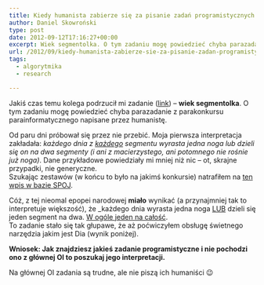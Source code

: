 ```yaml
---
title: Kiedy humanista zabierze się za pisanie zadań programistycznych
author: Daniel Skowroński
type: post
date: 2012-09-12T17:16:27+00:00
excerpt: Wiek segmentolka. O tym zadaniu mogę powiedzieć chyba parazadanie z parakonkursu parainformatycznego napisane przez humanistę.
url: /2012/09/kiedy-humanista-zabierze-sie-za-pisanie-zadan-programistycznych/
tags:
  - algorytmika
  - research

---
```

Jakiś czas temu kolega podrzucił mi zadanie ([link][1]) &#8211; **wiek segmentolka**. O tym zadaniu mogę powiedzieć chyba parazadanie z parakonkursu parainformatycznego napisane przez humanistę.

Od paru dni próbował się przez nie przebić. Moja pierwsza interpretacja zakładała: _każdego dnia z <u>każdego</u> segmentu wyrasta jedna noga lub dzieli się on na dwa segmenty (i ani z macierzystego, ani potomnego nie rośnie już noga)_. Dane przykładowe powiedziały mi mniej niż nic &#8211; ot, skrajne przypadki, nie generyczne.  
Szukając zestawów (w końcu to było na jakimś konkursie) natrafiłem na [ten wpis w bazie SPOJ][2]. 

Cóż, z tej nieomal epopei narodowej  **miało** wynikać (a przynajmniej tak to interpretuje większość), że _każdego dnia wyrasta jedna noga <u>LUB</u> dzieli się jeden segment na dwa. <u>W ogóle jeden na całość</u>.  
To zadanie stało się tak głupawe, że aż poćwiczyłem obsługę świetnego narzędzia jakim jest Dia (wynik poniżej).</p> 

**Wniosek: Jak znajdziesz jakieś zadanie programistyczne i nie pochodzi ono z głównej OI to poszukaj jego interpretacji.**  
  
Na głównej OI zadania są trudne, ale nie piszą ich humaniści 😉

 [1]: http://www.spoj.pl/content/roxy:wiek_segmentolka.jpg
 [2]: https://pl.spoj.pl/problems/WSEGA/